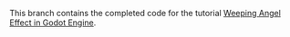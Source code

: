 This branch contains the completed code for the tutorial [Weeping Angel Effect in Godot Engine](https://www.danieltperry.me/post/godot-weeping-angel-effect/).
